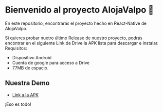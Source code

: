 # Bienvenido al proyecto AlojaValpo 👋



En este repositorio, encontrarás el proyecto hecho en React-Native de AlojaValpo.

Si quieres probar nuetro último Release de nuestro proyecto, podrás encontrar en el siguiente Link de Drive la APK lista para descargar e instalar.
Requisitos: 
- Dispositivo Android
- Cuenta de google para acceso a Drive
- 77MB de espacio. 

## Nuestra Demo
- [Link a la APK](https://drive.google.com/file/d/1-m4mfFROUg6NHb5gUGJ1uIhvpzP-Bj2s/view?usp=share_link)

¡Eso es todo! 
 





